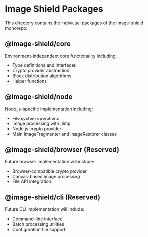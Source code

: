 # Image Shield Packages

This directory contains the individual packages of the image-shield monorepo:

## @image-shield/core
Environment-independent core functionality including:
- Type definitions and interfaces
- Crypto provider abstraction
- Block distribution algorithms
- Helper functions

## @image-shield/node
Node.js-specific implementation including:
- File system operations
- Image processing with Jimp
- Node.js crypto provider
- Main ImageFragmenter and ImageRestorer classes

## @image-shield/browser (Reserved)
Future browser implementation will include:
- Browser-compatible crypto provider
- Canvas-based image processing
- File API integration

## @image-shield/cli (Reserved) 
Future CLI implementation will include:
- Command-line interface
- Batch processing utilities
- Configuration file support